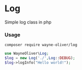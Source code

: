 # Log

Simple log class in php

### Usage

```
composer require wayne-oliver/log

```


```PHP
use WayneOliver\Log;
$log = new Log('./',Log::DEBUG);
$log->logInfo("Hello world!");
```
